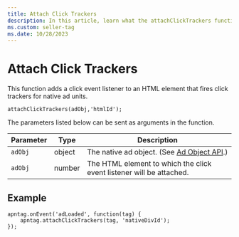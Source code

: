 ```yaml
---
title: Attach Click Trackers
description: In this article, learn what the attachClickTrackers function is and the parameters that can be added to this function.
ms.custom: seller-tag
ms.date: 10/28/2023
---
```


# Attach Click Trackers

This function adds a click event listener to an HTML element that fires click trackers for native ad units.

```
attachClickTrackers(adObj,'htmlId');
```

The parameters listed below can be sent as arguments in the function.

| Parameter | Type | Description |
|---|---|---|
| `adObj` | object | The native ad object. (See [Ad Object API](ad-object-api.md).) |
| `adObj` | number | The HTML element to which the click event listener will be attached. |

## Example

```
apntag.onEvent('adLoaded', function(tag) {
    apntag.attachClickTrackers(tag, 'nativeDivId');
});
```
